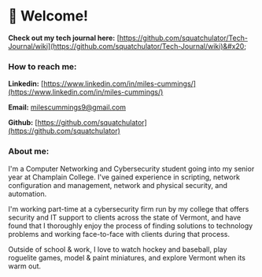 
# 💾 Welcome!

**Check out my tech journal here:** [https://github.com/squatchulator/Tech-Journal/wiki](https://github.com/squatchulator/Tech-Journal/wiki)&#x20;

### How to reach me:

**Linkedin:** [https://www.linkedin.com/in/miles-cummings/](https://www.linkedin.com/in/miles-cummings/)

**Email:** [milescummings9@gmail.com](mailto:milescummings9@gmail.com)&#x20;

**Github:** [https://github.com/squatchulator](https://github.com/squatchulator)



### About me:

I'm a Computer Networking and Cybersecurity student going into my senior year at Champlain College. I've gained experience in scripting, network configuration and management, network and physical security, and automation.

I'm working part-time at a cybersecurity firm run by my college that offers security and IT support to clients across the state of Vermont, and have found that I thoroughly enjoy the process of finding solutions to technology problems and working face-to-face with clients during that process.

Outside of school & work, I love to watch hockey and baseball, play roguelite games, model & paint miniatures, and explore Vermont when its warm out. 

